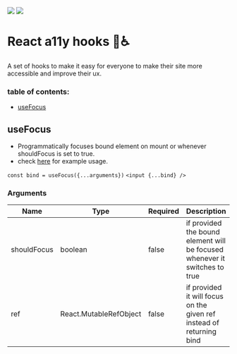 [![](https://badgen.net/bundlephobia/minzip/a11y-hooks)](https://bundlephobia.com/result?p=a11y-hooks@0.1.0)
[![](https://badgen.net/npm/v/a11y-hooks)](https://www.npmjs.com/package/a11y-hooks)

# React a11y hooks 🎣♿

A set of hooks to make it easy for everyone to make their site more accessible and improve their ux.

### table of contents:

- [useFocus](#useFocus)

## useFocus

- Programmatically focuses bound element on mount or whenever shouldFocus is set to true.
- check [here](https://codesandbox.io/embed/usefocus-example-ttpys) for example usage.

`const bind = useFocus({...arguments})`
`<input {...bind} />`

### Arguments

| Name        | Type                   | Required | Description                                                                |
| ----------- | ---------------------- | -------- | -------------------------------------------------------------------------- |
| shouldFocus | boolean                | false    | if provided the bound element will be focused whenever it switches to true |
| ref         | React.MutableRefObject | false    | if provided it will focus on the given ref instead of returning bind       |
